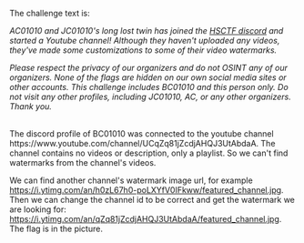 The challenge text is:

*AC01010 and JC01010's long lost twin has joined the [HSCTF discord](https://discord.gg/C9UMj3qN8a) and started a Youtube channel! Although they haven't uploaded any videos, they've made some customizations to some of their video watermarks.*

*Please respect the privacy of our organizers and do not OSINT any of our organizers. None of the flags are hidden on our own social media sites or other accounts. This challenge includes BC01010 and this person only. Do not visit any other profiles, including JC01010, AC, or any other organizers. Thank you.*

<br>
The discord profile of BC01010 was connected to the youtube channel https://www.youtube.com/channel/UCqZq81jZcdjAHQJ3UtAbdaA. The channel contains no videos or description, only a playlist. So we can't find watermarks from the channel's videos.

We can find another channel's watermark image url, for example https://i.ytimg.com/an/h0zL67h0-poLXYfV0IFkww/featured_channel.jpg. Then we can change the channel id to be correct and get the watermark we are looking for: https://i.ytimg.com/an/qZq81jZcdjAHQJ3UtAbdaA/featured_channel.jpg. The flag is in the picture.